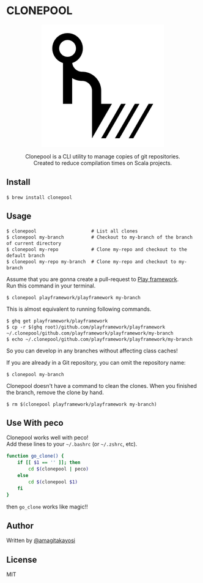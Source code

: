 # CLONEPOOL

<p align="center"><img src="docs/images/logo_320.png" alt="logo"/></p>

<!-- [![GitHub stars](https://img.shields.io/github/stars/fand/clonepool.svg?style=social&label=Star)](https://github.com/fand/clonepool) -->

<p align="center">
Clonepool is a CLI utility to manage copies of git repositories.<br>
Created to reduce compilation times on Scala projects.
</p>

## Install

`$ brew install clonepool`

## Usage

```
$ clonepool                    # List all clones
$ clonepool my-branch          # Checkout to my-branch of the branch of current directory
$ clonepool my-repo            # Clone my-repo and checkout to the default branch
$ clonepool my-repo my-branch  # Clone my-repo and checkout to my-branch
```

Assume that you are gonna create a pull-request to [Play framework](https://github.com/playframework/playframework).  
Run this command in your terminal.

```
$ clonepool playframework/playframework my-branch
```

This is almost equivalent to running following commands.

```
$ ghq get playframework/playframework
$ cp -r $(ghq root)/github.com/playframework/playframework ~/.clonepool/github.com/playframework/playframework/my-branch
$ echo ~/.clonepool/github.com/playframework/playframework/my-branch
```

So you can develop in any branches without affecting class caches!

If you are already in a Git repository, you can omit the repository name:

```
$ clonepool my-branch
```

Clonepool doesn't have a command to clean the clones.
When you finished the branch, remove the clone by hand.

```
$ rm $(clonepool playframework/playframework my-branch)
```

## Use With peco

Clonepool works well with peco!  
Add these lines to your `~/.bashrc` (or `~/.zshrc`, etc).

```sh
function go_clone() {
    if [[ $1 == '' ]]; then
        cd $(clonepool | peco)
    else
        cd $(clonepool $1)
    fi
}
```

then `go_clone` works like magic!!


## Author

Written by [@amagitakayosi](https://twitter.com/amagitakayosi)

## License

MIT
